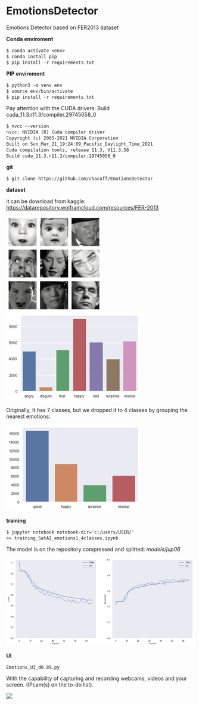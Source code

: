# EmotionsDetector

Emotions Detector based on FER2013 dataset


**Conda enviroment**
```
$ conda activate <env>
$ conda install pip
$ pip install -r requirements.txt
```
**PIP enviroment**
```
$ python3 -m venv env
$ source env/bin/activate
$ pip install -r requirements.txt
```

Pay attention with the CUDA drivers: Build cuda_11.3.r11.3/compiler.29745058_0
```
$ nvcc --version
nvcc: NVIDIA (R) Cuda compiler driver
Copyright (c) 2005-2021 NVIDIA Corporation
Built on Sun_Mar_21_19:24:09_Pacific_Daylight_Time_2021
Cuda compilation tools, release 11.3, V11.3.58
Build cuda_11.3.r11.3/compiler.29745058_0
```


**git**
```
$ git clone https://github.com/chacoff/EmotionsDetector
```


**dataset**

it can be download from kaggle: https://datarepository.wolframcloud.com/resources/FER-2013

<p align="left">
<img src="https://github.com/chacoff/EmotionsDetector/blob/main/models/faces48x48.png" width="256">
<img src="https://github.com/chacoff/EmotionsDetector/blob/main/models/databrief.png" width="360">
</p>

Originally, It has 7 classes, but we dropped it to 4 classes by grouping the nearest emotions:

<p align="left">
<img src="https://github.com/chacoff/EmotionsDetector/blob/main/models/dataset_4classes.png" width="360">
</p>


**training**
```
$ jupyter notebook notebook-dir='c:/users/USER/'
>> training_SatAI_emotions1_4classes.ipynb
```

The model is on the repository compressed and splitted: _models/jup06_

<p align="left">
<img src="https://github.com/chacoff/EmotionsDetector/blob/main/models/jup6_training.png" width="520">
</p>


**UI**
```
Emotions_UI_d0.89.py
```

With the capability of capturing and recording webcams, videos and your screen. (IPcam(s) on the to-do list).

<p align="left">
<img src="https://github.com/chacoff/EmotionsDetector/blob/main/models/Wfaces-1.gif" width="600">
</p>
